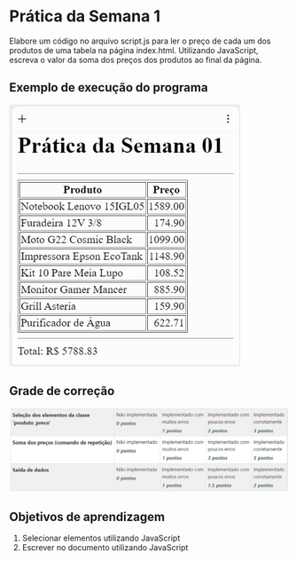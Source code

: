 # Prática da Semana 1
  
Elabore um código no arquivo script.js para ler o preço de cada um dos produtos de uma tabela na página index.html. Utilizando JavaScript, escreva o valor da soma dos preços dos produtos ao final da página.

  ## Exemplo de execução do programa
  
  ![Exemplo](assets/F1-M4-Sem01-Praticas-Exemplo.png)

  ## Grade de correção
  ![Grade](assets/F1-M4-Sem01-Praticas-Grade.png)

  ## Objetivos de aprendizagem
  1. Selecionar elementos utilizando JavaScript
  2. Escrever no documento utilizando JavaScript
  

  

